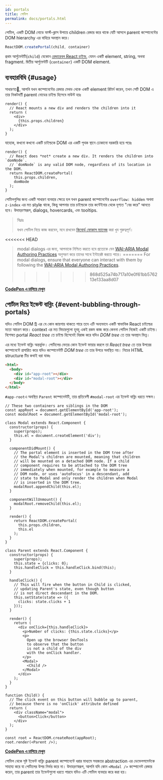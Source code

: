 ```yaml
---
id: portals
title: পোর্টাল
permalink: docs/portals.html
---
```


পোর্টাল, একটি  DOM নোডে ফার্স্ট-ক্লাস উপায়ে children রেন্ডার করে থাকে যেটি আসলে parent কম্পোনেন্টের DOM hierarchy এর বাহিরে অবস্থান করে।

```js
ReactDOM.createPortal(child, container)
```

প্রথম আর্গুমেন্টটি(`child`) যেকোন [রেন্ডারেবল React চাইল্ড](/docs/react-component.html#render), যেমন একটি element, string, অথবা fragment. দ্বিতীয় আর্গুমেন্টটি (`container`) একটি DOM element.

## ব্যবহারবিধি {#usage}

সাধারণত, আপনি যখন কম্পোনেন্টের রেন্ডার মেথড থেকে একটি element রিটার্ন করেন, তখন সেটি DOM এ তার নিকটবর্তী  parent নোডের চাইল্ড হিসেবে মাউন্ট হয়ঃ

```js{4,6}
render() {
  // React mounts a new div and renders the children into it
  return (
    <div>
      {this.props.children}
    </div>
  );
}
```

যাহোক, কখনো কখনো একটি চাইল্ডকে DOM এর একটি পৃথক স্থানে ঢোকানো দরকারি হয়ে পরেঃ

```js{6}
render() {
  // React does *not* create a new div. It renders the children into `domNode`.
  // `domNode` is any valid DOM node, regardless of its location in the DOM.
  return ReactDOM.createPortal(
    this.props.children,
    domNode
  );
}
```

পোর্টালগুলির জন্য একটি সাধারণ ব্যবহার ক্ষেত্রে হল যখন parent কম্পোনেন্টের `overflow: hidden` অথবা `z-index` এর মত style থাকে, কিন্তু আপনার তার চাইল্ডকে তার কন্টেইনার থেকে দৃশ্যত "বের করে" আনতে হবে। উদাহরণস্বরূপ, dialogs, hovercards, এবং tooltips.

> বিঃদ্রঃ
>
> যখন পোর্টাল নিয়ে কাজ করবেন, মনে রাখবেন [কিবোর্ড ফোকাস ম্যানেজ](/docs/accessibility.html#programmatically-managing-focus) করা খুব গুরুত্বপূর্ণ।
>
<<<<<<< HEAD
> modal dialogs এর জন্য, আপনাকে নিশ্চিত করতে হবে প্রত্যেকে যেন  [WAI-ARIA Modal Authoring Practices](https://www.w3.org/TR/wai-aria-practices-1.1/#dialog_modal) অনুসরণ করে তাদের সাথে ইন্টারেক্ট করতে পারে।
=======
> For modal dialogs, ensure that everyone can interact with them by following the [WAI-ARIA Modal Authoring Practices](https://www.w3.org/WAI/ARIA/apg/patterns/dialogmodal/).
>>>>>>> 868d525a74b717a10e0f61bb576213e133aa8d07

[**CodePen এ চালিয়ে দেখুন**](https://codepen.io/gaearon/pen/yzMaBd)

## পোর্টাল দিয়ে ইভেন্ট বাব্লিং {#event-bubbling-through-portals}

যদিও পোর্টাল DOM ট্রি এর যে কোন জায়গায় থাকতে পারে তবে এটি অন্যভাবে একটি স্বাভাবিক React চাইল্ডের মতো আচরণ করে। context এর মত ফিচারগুলো হুবহু একই রকম কাজ করে কেননা পোর্টাল নিজেই একটি চাইল্ড। বিশেষত portal *React tree* তে চাইল্ড হিসেবেই বিরাজ করে যদিও *DOM tree* তে তার অবস্থান ভিন্ন।

এর মধ্যে ইভেন্ট বাব্লিং অন্তর্ভুক্ত। পোর্টালের ভেতর কোন ইভেন্ট ফায়ার করলে তা *React tree* তে তার উপরের কম্পোনেন্টে প্রসারিত করে যদিও কম্পোনেন্টটি *DOM tree* তে তার উপরে অবস্থিত নয়। নিচের HTML structure টির কথাই ধরা যাকঃ

```html
<html>
  <body>
    <div id="app-root"></div>
    <div id="modal-root"></div>
  </body>
</html>
```

`#app-root`এ অবস্থিত `Parent` কম্পোনেন্টটি, তার প্রতিবেশী `#modal-root` এর ইভেন্ট বাব্লিং ধরতে সক্ষম।

```js{28-31,42-49,53,61-63,70-71,74}
// These two containers are siblings in the DOM
const appRoot = document.getElementById('app-root');
const modalRoot = document.getElementById('modal-root');

class Modal extends React.Component {
  constructor(props) {
    super(props);
    this.el = document.createElement('div');
  }

  componentDidMount() {
    // The portal element is inserted in the DOM tree after
    // the Modal's children are mounted, meaning that children
    // will be mounted on a detached DOM node. If a child
    // component requires to be attached to the DOM tree
    // immediately when mounted, for example to measure a
    // DOM node, or uses 'autoFocus' in a descendant, add
    // state to Modal and only render the children when Modal
    // is inserted in the DOM tree.
    modalRoot.appendChild(this.el);
  }

  componentWillUnmount() {
    modalRoot.removeChild(this.el);
  }

  render() {
    return ReactDOM.createPortal(
      this.props.children,
      this.el
    );
  }
}

class Parent extends React.Component {
  constructor(props) {
    super(props);
    this.state = {clicks: 0};
    this.handleClick = this.handleClick.bind(this);
  }

  handleClick() {
    // This will fire when the button in Child is clicked,
    // updating Parent's state, even though button
    // is not direct descendant in the DOM.
    this.setState(state => ({
      clicks: state.clicks + 1
    }));
  }

  render() {
    return (
      <div onClick={this.handleClick}>
        <p>Number of clicks: {this.state.clicks}</p>
        <p>
          Open up the browser DevTools
          to observe that the button
          is not a child of the div
          with the onClick handler.
        </p>
        <Modal>
          <Child />
        </Modal>
      </div>
    );
  }
}

function Child() {
  // The click event on this button will bubble up to parent,
  // because there is no 'onClick' attribute defined
  return (
    <div className="modal">
      <button>Click</button>
    </div>
  );
}

const root = ReactDOM.createRoot(appRoot);
root.render(<Parent />);
```

[**CodePen এ চালিয়ে দেখুন**](https://codepen.io/gaearon/pen/jGBWpE)

পোর্টাল থেকে সৃষ্ট ইভেন্ট বাব্লিং parent কম্পোনেন্টে ধরার মাধ্যমে সহজতর abstraction এর ডেভেলপমেন্টকে সাহায্য করে যা পোর্টালের উপর নির্ভর করে না। উদাহরণস্বরূপ, আপনি যদি কোন `<Modal />` কম্পোনেন্ট রেন্ডার করেন, তার parent তার ইভেন্টগুলো ধরতে পারবে যদিও এটি পোর্টাল ব্যবহার করে করা হয়।
